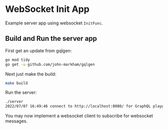 # WebSocket Init App

Example server app using websocket `InitFunc`.

## Build and Run the server app

First get an update from gqlgen:  
```bash
go mod tidy
go get -u github.com/john-markham/gqlgen
```

Next just make the build:  
```bash
make build
```

Run the server:  
```bash
./server 
2022/07/07 16:49:46 connect to http://localhost:8080/ for GraphQL playground
```

You may now implement a websocket client to subscribe for websocket messages.  